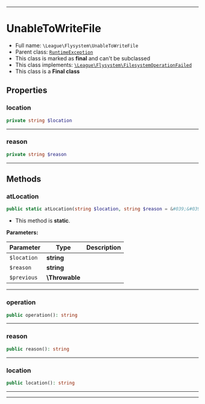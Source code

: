 ***

# UnableToWriteFile





* Full name: `\League\Flysystem\UnableToWriteFile`
* Parent class: [`RuntimeException`](../../RuntimeException.md)
* This class is marked as **final** and can't be subclassed
* This class implements:
[`\League\Flysystem\FilesystemOperationFailed`](./FilesystemOperationFailed.md)
* This class is a **Final class**



## Properties


### location



```php
private string $location
```






***

### reason



```php
private string $reason
```






***

## Methods


### atLocation



```php
public static atLocation(string $location, string $reason = &#039;&#039;, \Throwable $previous = null): \League\Flysystem\UnableToWriteFile
```



* This method is **static**.




**Parameters:**

| Parameter | Type | Description |
|-----------|------|-------------|
| `$location` | **string** |  |
| `$reason` | **string** |  |
| `$previous` | **\Throwable** |  |




***

### operation



```php
public operation(): string
```











***

### reason



```php
public reason(): string
```











***

### location



```php
public location(): string
```











***


***

